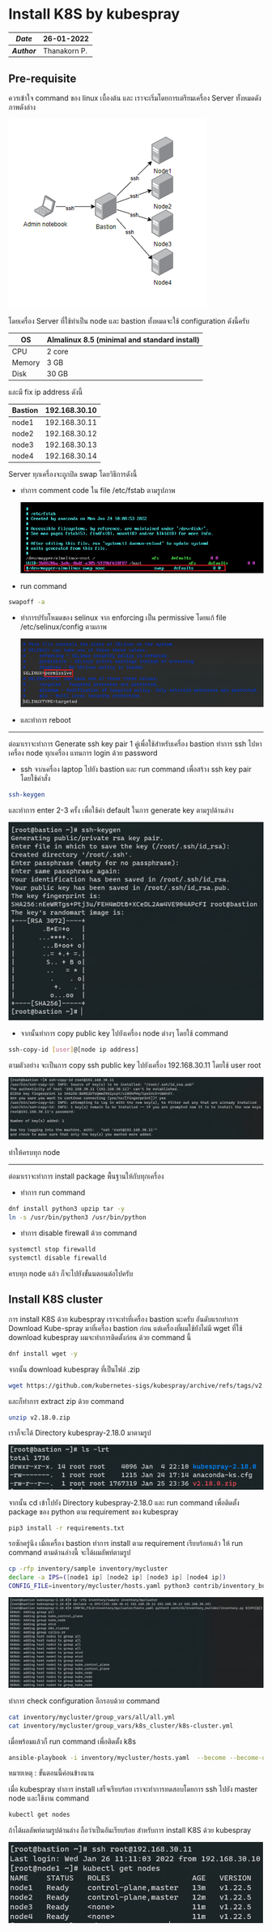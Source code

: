 # Install K8S by kubespray

| ***Date*** | 26-01-2022 |
| --- | --- |
| ***Author*** | Thanakorn P. |

## Pre-requisite

ควรเข้าใจ command ของ linux เบื้องต้น และ เราจะเริ่มโดยการเตรียมเครื่อง Server ทั้งหมดดังภาพดังล่าง

![](img/InstallKube/diagram.png)

โดยเครื่อง Server ที่ใช้ทำเป็น node และ bastion ทั้งหมดจะใช้ configuration ดังนี้ครับ

| OS | Almalinux 8.5 (minimal and standard install) |
| --- | --- |
| CPU | 2 core |
| Memory | 3 GB |
| Disk | 30 GB |

และมี fix ip address ดังนี้

| Bastion | 192.168.30.10 |
| --- | --- |
| node1 | 192.168.30.11 |
| node2 | 192.168.30.12 |
| node3 | 192.168.30.13 |
| node4 | 192.168.30.14 |

Server ทุกเครื่องจะถูกปิด swap โดยวิธีการดังนี้
* ทำการ comment code ใน file /etc/fstab ตามรูปภาพ
  
  ![](img/InstallKube/pre-requisite1.png)

* run command

```sh
swapoff -a
```
* ทำการปรับโหมดของ selinux จาก enforcing เป็น permissive โดยแก้ file /etc/selinux/config ตามภาพ

  ![](img/InstallKube/pre-requisite4.png)

* และทำการ reboot

___________________________________________

ต่อมาเราจะทำการ Generate ssh key pair 1 คู่เพื่อใช้สำหรับเครื่อง bastion ทำการ ssh ไปหาเครื่อง node ทุกเครื่อง แทนการ login ด้วย password

* ssh จากเครื่อง laptop ไปยัง bastion และ run command เพื่อสร้าง ssh key pair โดยใช้คำสั่ง

```sh
ssh-keygen
```
และทำการ enter 2-3 ครั้ง เพื่อใช้ค่า default ในการ generate key ตามรูปด้านล่าง

  ![](img/InstallKube/pre-requisite2.png)

* จากนั้นทำการ copy public key ไปยังเครื่อง node ต่างๆ โดยใช้ command

```sh
ssh-copy-id [user]@[node ip address]
```

ตามตัวอย่าง จะเป็นการ copy ssh public key ไปยังเครื่อง 192.168.30.11 โดยใช้ user root

 ![](img/InstallKube/pre-requisite3.png)

ทำให้ครบทุก node
 ___________________________________________

 ต่อมาเราจะทำการ install package พื้นฐานให้กับทุกเครื่อง

* ทำการ run command

```sh
dnf install python3 upzip tar -y
ln -s /usr/bin/python3 /usr/bin/python
```

* ทำการ disable firewall ด้วย command

```bash
systemctl stop firewalld
systemctl disable firewalld
```

ครบทุก node แล้ว ก็จะไปยังขั้นนตอนต่อไปครับ

## Install K8S cluster

การ install K8S ด้วย kubespray เราจะทำที่เครื่อง bastion นะครับ อันดับแรกทำการ Download Kube-spray มาที่เครื่อง bastion ก่อน แต่เครื่องที่ผมใช้ยังไม่มี wget ที่ใช้ download kubespray ผมจะทำการติดตั้งก่อน ด้วย command นี้

```sh
dnf install wget -y
```

จากนั้น download kubespray ที่เป็นไฟล์ .zip

```sh
wget https://github.com/kubernetes-sigs/kubespray/archive/refs/tags/v2.18.0.zip
```

และก็ทำการ extract zip ด้วย command

```sh
unzip v2.18.0.zip
```

เราก็จะได้ Directory kubespray-2.18.0 มาตามรูป

 ![](img/InstallKube/install-k8s.png)

จากนั้น cd เข้าไปยัง Directory kubespray-2.18.0 และ run command เพื่อติดตั้ง package ของ python ตาม requirement ของ kubespray

```sh
pip3 install -r requirements.txt
```

รอซักครู่นึง เมื่อเครื่อง bastion ทำการ install ตาม requirement เรียบร้อยแล้ว ให้ run command ตามด้านล่างนี้ จะได้ผมลัพท์ตามรูป

```sh
cp -rfp inventory/sample inventory/mycluster
declare -a IPS=([node1 ip] [node2 ip] [node3 ip] [node4 ip])
CONFIG_FILE=inventory/mycluster/hosts.yaml python3 contrib/inventory_builder/inventory.py ${IPS[@]}
```

 ![](img/InstallKube/install-k8s-2.png)

ทำการ check configuration อีกรอบด้วย command

```sh
cat inventory/mycluster/group_vars/all/all.yml
cat inventory/mycluster/group_vars/k8s_cluster/k8s-cluster.yml
```

เมื่อพร้อมแล้วก็ run command เพื่อติดตั้ง k8s

```sh
ansible-playbook -i inventory/mycluster/hosts.yaml  --become --become-user=root cluster.yml
```

หมายเหตุ : ขั้นตอนนี้ค่อนข้างนาน

เมื่อ kubespray ทำการ install เสร็จเรียบร้อย เราจะทำการทดสอบโดยการ ssh ไปยัง master node และใช้งาน command

```sh
kubectl get nodes
```

ถ้าได้ผลลัพท์ตามรูปด้านล่าง ถือว่าเป็นอันเรียบร้อย สำหรับการ install K8S ด้วย kubespray

 ![](img/InstallKube/install-k8s-3.png)